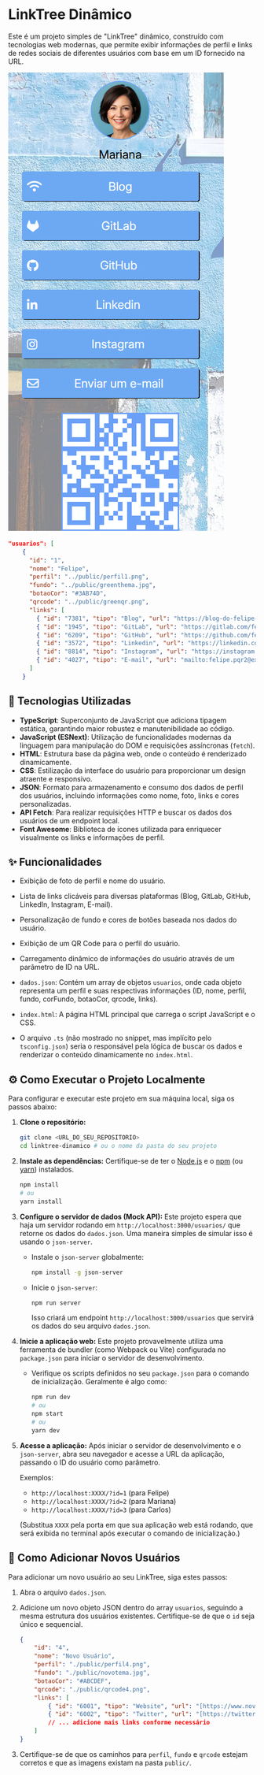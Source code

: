 # LinkTree Dinâmico

Este é um projeto simples de "LinkTree" dinâmico, construído com tecnologias web modernas, que permite exibir informações de perfil e links de redes sociais de diferentes usuários com base em um ID fornecido na URL.

![Mariana](./public/print.png)

```json
"usuarios": [
    {
      "id": "1",
      "nome": "Felipe",
      "perfil": "../public/perfil1.png",
      "fundo": "../public/greenthema.jpg",
      "botaoCor": "#3AB74D",
      "qrcode": "../public/greenqr.png",
      "links": [
        { "id": "7381", "tipo": "Blog", "url": "https://blog-do-felipe-abc123.com.br" },
        { "id": "1945", "tipo": "GitLab", "url": "https://gitlab.com/felipe-def456" },
        { "id": "6209", "tipo": "GitHub", "url": "https://github.com/felipe-ghi789" },
        { "id": "3572", "tipo": "Linkedin", "url": "https://linkedin.com/in/felipe-jkl0" },
        { "id": "8814", "tipo": "Instagram", "url": "https://instagram.com/felipe.mno1" },
        { "id": "4027", "tipo": "E-mail", "url": "mailto:felipe.pqr2@example.com" }
      ]
    }
```


## 🚀 Tecnologias Utilizadas

* **TypeScript**: Superconjunto de JavaScript que adiciona tipagem estática, garantindo maior robustez e manutenibilidade ao código.
* **JavaScript (ESNext)**: Utilização de funcionalidades modernas da linguagem para manipulação do DOM e requisições assíncronas (`fetch`).
* **HTML**: Estrutura base da página web, onde o conteúdo é renderizado dinamicamente.
* **CSS**: Estilização da interface do usuário para proporcionar um design atraente e responsivo.
* **JSON**: Formato para armazenamento e consumo dos dados de perfil dos usuários, incluindo informações como nome, foto, links e cores personalizadas.
* **API Fetch**: Para realizar requisições HTTP e buscar os dados dos usuários de um endpoint local.
* **Font Awesome**: Biblioteca de ícones utilizada para enriquecer visualmente os links e informações de perfil.

## ✨ Funcionalidades

* Exibição de foto de perfil e nome do usuário.
* Lista de links clicáveis para diversas plataformas (Blog, GitLab, GitHub, LinkedIn, Instagram, E-mail).
* Personalização de fundo e cores de botões baseada nos dados do usuário.
* Exibição de um QR Code para o perfil do usuário.
* Carregamento dinâmico de informações do usuário através de um parâmetro de ID na URL.


* `dados.json`: Contém um array de objetos `usuarios`, onde cada objeto representa um perfil e suas respectivas informações (ID, nome, perfil, fundo, corFundo, botaoCor, qrcode, links).
* `index.html`: A página HTML principal que carrega o script JavaScript e o CSS.
* O arquivo `.ts` (não mostrado no snippet, mas implícito pelo `tsconfig.json`) seria o responsável pela lógica de buscar os dados e renderizar o conteúdo dinamicamente no `index.html`.

## ⚙️ Como Executar o Projeto Localmente

Para configurar e executar este projeto em sua máquina local, siga os passos abaixo:

1.  **Clone o repositório:**

    ```bash
    git clone <URL_DO_SEU_REPOSITORIO>
    cd linktree-dinamico # ou o nome da pasta do seu projeto
    ```

2.  **Instale as dependências:**
    Certifique-se de ter o [Node.js](https://nodejs.org/) e o [npm](https://www.npmjs.com/) (ou [yarn](https://yarnpkg.com/)) instalados.

    ```bash
    npm install
    # ou
    yarn install
    ```

3.  **Configure o servidor de dados (Mock API):**
    Este projeto espera que haja um servidor rodando em `http://localhost:3000/usuarios/` que retorne os dados do `dados.json`. Uma maneira simples de simular isso é usando o `json-server`.

    * Instale o `json-server` globalmente:
        ```bash
        npm install -g json-server
        ```
    * Inicie o `json-server`:
        ```bash
        npm run server
        ```
        Isso criará um endpoint `http://localhost:3000/usuarios` que servirá os dados do seu arquivo `dados.json`.

4.  **Inicie a aplicação web:**
    Este projeto provavelmente utiliza uma ferramenta de bundler (como Webpack ou Vite) configurada no `package.json` para iniciar o servidor de desenvolvimento.

    * Verifique os scripts definidos no seu `package.json` para o comando de inicialização. Geralmente é algo como:
        ```bash
        npm run dev
        # ou
        npm start
        # ou
        yarn dev
        ```

5.  **Acesse a aplicação:**
    Após iniciar o servidor de desenvolvimento e o `json-server`, abra seu navegador e acesse a URL da aplicação, passando o ID do usuário como parâmetro.

    Exemplos:
    * `http://localhost:XXXX/?id=1` (para Felipe)
    * `http://localhost:XXXX/?id=2` (para Mariana)
    * `http://localhost:XXXX/?id=3` (para Carlos)

    (Substitua `XXXX` pela porta em que sua aplicação web está rodando, que será exibida no terminal após executar o comando de inicialização.)

## 📝 Como Adicionar Novos Usuários

Para adicionar um novo usuário ao seu LinkTree, siga estes passos:

1.  Abra o arquivo `dados.json`.
2.  Adicione um novo objeto JSON dentro do array `usuarios`, seguindo a mesma estrutura dos usuários existentes. Certifique-se de que o `id` seja único e sequencial.

    ```json
    {
        "id": "4",
        "nome": "Novo Usuário",
        "perfil": "./public/perfil4.png",
        "fundo": "./public/novotema.jpg",
        "botaoCor": "#ABCDEF",
        "qrcode": "./public/qrcode4.png",
        "links": [
            { "id": "6001", "tipo": "Website", "url": "[https://www.novousuario.com](https://www.novousuario.com)" },
            { "id": "6002", "tipo": "Twitter", "url": "[https://twitter.com/novousuario](https://twitter.com/novousuario)" }
            // ... adicione mais links conforme necessário
        ]
    }
    ```

3.  Certifique-se de que os caminhos para `perfil`, `fundo` e `qrcode` estejam corretos e que as imagens existam na pasta `public/`.
